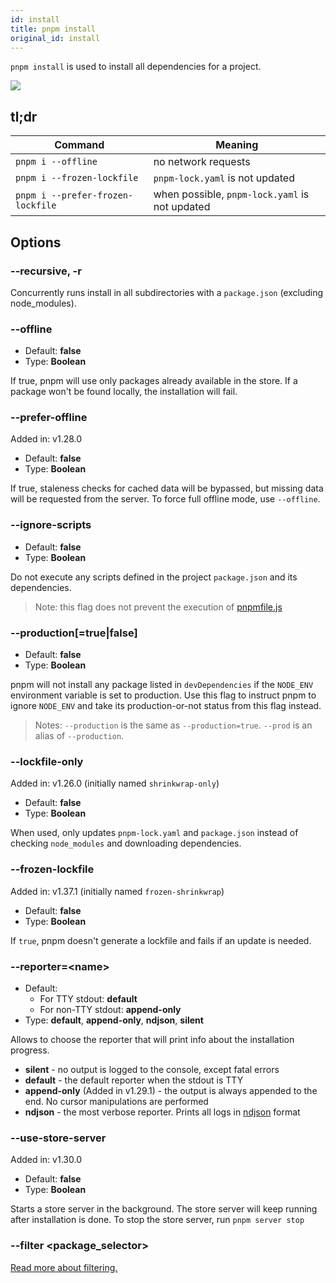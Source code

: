 ```yaml
---
id: install
title: pnpm install
original_id: install
---
```


`pnpm install` is used to install all dependencies for a project.

![](/img/demos/pnpm-install.svg)

## tl;dr

|Command|Meaning|
|--|--|
|`pnpm i --offline` |no network requests |
|`pnpm i --frozen-lockfile` |`pnpm-lock.yaml` is not updated |
|`pnpm i --prefer-frozen-lockfile` |when possible, `pnpm-lock.yaml` is not updated |

## Options

### --recursive, -r

Concurrently runs install in all subdirectories with a `package.json` (excluding node_modules).

### --offline

* Default: **false**
* Type: **Boolean**

If true, pnpm will use only packages already available in the store.
If a package won't be found locally, the installation will fail.

### --prefer-offline

Added in: v1.28.0

* Default: **false**
* Type: **Boolean**

If true, staleness checks for cached data will be bypassed, but missing data will be requested from the server.
To force full offline mode, use `--offline`.

### --ignore-scripts

* Default: **false**
* Type: **Boolean**

Do not execute any scripts defined in the project `package.json` and its dependencies.

> Note: this flag does not prevent the execution of [pnpmfile.js](../pnpmfile.md)

### --production[=true|false]

* Default: **false**
* Type: **Boolean**

pnpm will not install any package listed in `devDependencies` if the `NODE_ENV` environment variable is set to production. Use this flag to instruct pnpm to ignore `NODE_ENV` and take its production-or-not status from this flag instead.

> Notes: `--production` is the same as `--production=true`. `--prod` is an alias of `--production`.

### --lockfile-only

Added in: v1.26.0 (initially named `shrinkwrap-only`)

* Default: **false**
* Type: **Boolean**

When used, only updates `pnpm-lock.yaml` and `package.json` instead of checking `node_modules` and downloading dependencies.

### --frozen-lockfile

Added in: v1.37.1 (initially named `frozen-shrinkwrap`)

* Default: **false**
* Type: **Boolean**

If `true`, pnpm doesn't generate a lockfile and fails if an update is needed.

### --reporter=&lt;name>

* Default:
    * For TTY stdout: **default**
    * For non-TTY stdout: **append-only**
* Type: **default**, **append-only**, **ndjson**, **silent**

Allows to choose the reporter that will print info about
the installation progress.

* **silent** - no output is logged to the console, except fatal errors
* **default** - the default reporter when the stdout is TTY
* **append-only** (Added in v1.29.1) - the output is always appended to the end. No cursor manipulations are performed
* **ndjson** - the most verbose reporter. Prints all logs in [ndjson](http://ndjson.org/) format

### --use-store-server

Added in: v1.30.0

* Default: **false**
* Type: **Boolean**

Starts a store server in the background. The store server will keep running after installation is done.
To stop the store server, run `pnpm server stop`

### --filter &lt;package_selector>

[Read more about filtering.](../filtering.md)
